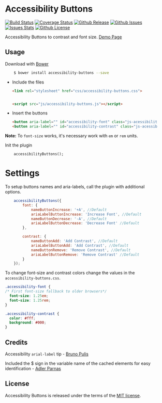 # Accessibility Buttons

[![Build Status](https://travis-ci.org/tiagoporto/accessibility-buttons.svg?branch=master&style=flat-square)](https://travis-ci.org/tiagoporto/accessibility-buttons)
[![Coverage Status](https://img.shields.io/coveralls/tiagoporto/accessibility-buttons.svg)](https://coveralls.io/github/tiagoporto/accessibility-buttons)
[![Github Release](https://img.shields.io/github/release/tiagoporto/accessibility-buttons.svg)](https://github.com/tiagoporto/accessibility-buttons/releases)
[![Github Issues](https://img.shields.io/github/issues/tiagoporto/accessibility-buttons.svg)](https://github.com/tiagoporto/accessibility-buttons/issues)
[![Issues Stats](http://issuestats.com/github/tiagoporto/accessibility-buttons/badge/issue)](https://github.com/tiagoporto/accessibility-buttons/issues)
[![Github License](https://img.shields.io/github/license/tiagoporto/accessibility-buttons.svg)](http://opensource.org/licenses/MIT)

Accessibility Buttons to contrast and font size. [Demo Page](http://tiagoporto.github.io/accessibility-buttons/)


## Usage

Download with [Bower](http://bower.io/)

```sh
	$ bower install accessibility-buttons --save
```

* Include the files

    ```html
    <link rel="stylesheet" href="css/accessibility-buttons.css">


    <script src="js/accessibility-buttons.js"></script>
    ```


* Insert the buttons

	```html
	<button aria-label="" id="accessibility-font" class="js-acessibility"></button>
	<button aria-label="" id="accessibility-contrast" class="js-acessibility"></button>
	```

**Note:** To `font-size` works, it's necessary work with `em` or `rem` units.


Init the plugin

```
    accessibilityButtons();
```

# Settings

To setup buttons names and aria-labels, call the plugin with additional options.

```javascript
    accessibilityButtons({
        font: {
            nameButtonIncrease: '+A', //Default
            ariaLabelButtonIncrease: 'Increase Font', //Default
            nameButtonDecrease: '-A', //Default
            ariaLabelButtonDecrease: 'Decrease Font' //Default
        },

        contrast: {
            nameButtonAdd: 'Add Contrast', //Default
            ariaLabelButtonAdd: 'Add Contrast', //Default
            nameButtonRemove: 'Remove Contrast', //Default
            ariaLabelButtonRemove: 'Remove Contrast' //Default
        }
    });
```

To change font-size and contrast colors change the values in the `accessibility-buttons.css`.

```css
.accessibility-font {
/* First font-size fallback to older browsers*/
  font-size: 1.25em;
  font-size: 1.25rem;
}

.accessibility-contrast {
  color: #fff;
  background: #000;
}
```


## Credits

Accessibility `arial-label` tip - [Bruno Pulis](https://github.com/brunopulis)

Included the $ sign in the variable name of the cached elements for easy identification  - [Adler Parnas](https://github.com/adlerparnas)

## License

Accessibility Buttons is released under the terms of the [MIT license](http://opensource.org/licenses/MIT).
